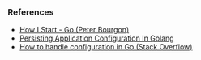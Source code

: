 ### References
- [How I Start - Go (Peter Bourgon)](http://howistart.org/posts/go/1)
- [Persisting Application Configuration In Golang](http://goinbigdata.com/persisting-application-configuration-in-golang/)
- [How to handle configuration in Go (Stack Overflow)](http://stackoverflow/questions/16465705)
